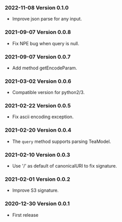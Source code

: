 ### 2022-11-08 Version 0.1.0
* Improve json parse for any input.

### 2021-09-07 Version 0.0.8
* Fix NPE bug when query is null.

### 2021-09-07 Version 0.0.7
* Add method getEncodeParam.

### 2021-03-02 Version 0.0.6
* Compatible version for python2/3.

### 2021-02-22 Version 0.0.5
* Fix ascii encoding exception.

### 2021-02-20 Version 0.0.4
* The `query` method supports parsing TeaModel.

### 2021-02-10 Version 0.0.3
* Use '/' as default of canonicalURI to fix signature.

### 2021-02-01 Version 0.0.2
* Improve S3 signature.

### 2020-12-30 Version 0.0.1
* First release